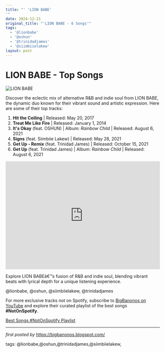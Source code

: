```yaml
---
title: "' 'LION BABE'
'"
date: 2024-12-21
original_title: "'LION BABE - 6 Songs'"
tags:
  - '@lionbabe'
  - '@oshun'
  - '@trinidadjames'
  - '@siimbiielakew'
layout: post
---
```

<h1>LION BABE - Top Songs</h1>
<img src="https://images.squarespace-cdn.com/content/v1/53fba539e4b0a52701b62eb4/1516301853612-2Y1JUZCWNHA1AZM4TACR/IMG_8458_preview-1.jpg" alt="LION BABE"> <p>Discover the eclectic mix of alternative R&B and indie soul from LION BABE, the dynamic duo known for their vibrant sound and artistic expression. Here are some of their top tracks:</p> <ol> <li><strong>Hit the Ceiling</strong> | Released: May 20, 2017</li> <li><strong>Treat Me Like Fire</strong> | Released: January 1, 2014</li> <li><strong>It's Okay</strong> (feat. OSHUN) | Album: <em>Rainbow Child</em> | Released: August 6, 2021</li> <li><strong>Signs</strong> (feat. Siimbiie Lakew) | Released: May 28, 2021</li> <li><strong>Get Up - Remix</strong> (feat. Trinidad James) | Released: October 15, 2021</li> <li><strong>Get Up</strong> (feat. Trinidad James) | Album: <em>Rainbow Child</em> | Released: August 6, 2021</li>
</ol> <div> <iframe src="https://open.spotify.com/embed/playlist/0R1xitZmIqIDm1ORTXETVI?utm_source=generator" width="100%" height="352" frameBorder="0" allowfullscreen="" allow="autoplay; clipboard-write; encrypted-media; fullscreen; picture-in-picture" loading="lazy"></iframe>
</div> <p>Explore LION BABEâ€™s fusion of R&B and indie soul, blending vibrant beats with lyrical depth for a unique listening experience.</p> <!-- Tags -->
<p>@lionbabe, @oshun, @siimbiielakew, @trinidadjames</p>


<!--Subscribe and Playlist Links-->
<div>
    <p>For more exclusive tracks not on Spotify, subscribe to <a href="https://www.youtube.com/@BigBanonos" target="_blank">BigBanonos on YouTube</a> and explore their curated playlist of the best songs <strong>#NotOnSpotify</strong>.</p>
    <p><a href="https://www.youtube.com/playlist?list=PLtuNtuTatqI0kFahUCbtbfenC_ET5O_tr" target="_blank">Best Songs #NotOnSpotify Playlist<br /></a></p></div>

<hr />

<p><em>first posted by</em> <a href="https://bigbanonos.blogspot.com/" rel="noopener" target="_new">https://bigbanonos.blogspot.com/</a></p>

<p>tags: @lionbabe,@oshun,@trinidadjames,@siimbiielakew,</p>

